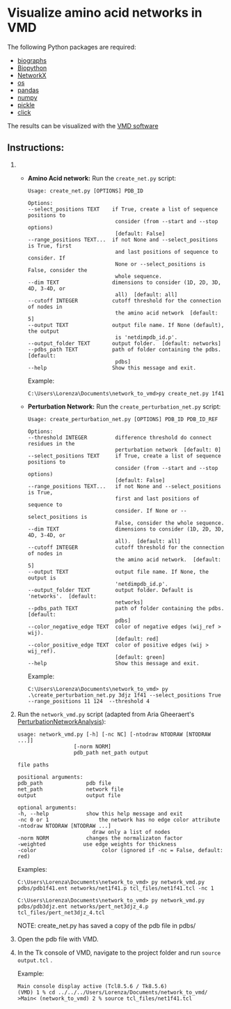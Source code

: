 # Visualize amino acid networks in VMD

The following Python packages are required:
- [biographs](https://github.com/rodogi/biographs)
- [Biopython](https://biopython.org/wiki/Download)
- [NetworkX](https://networkx.github.io/)
- [os](https://docs.python.org/3/library/os.html)
- [pandas](https://pandas.pydata.org/)
- [numpy](https://www.numpy.org/)
- [pickle](https://docs.python.org/3/library/pickle.html)
- [click](https://click.palletsprojects.com/en/7.x/)

The results can be visualized with the [VMD software](https://www.ks.uiuc.edu/Development/Download/download.cgi?PackageName=VMD)

## Instructions:

1. - **Amino Acid network:** Run the `create_net.py` script:

        ```console
        Usage: create_net.py [OPTIONS] PDB_ID

        Options:
        --select_positions TEXT    if True, create a list of sequence positions to
                                    consider (from --start and --stop options)
                                    [default: False]
        --range_positions TEXT...  if not None and --select_positions is True, first
                                    and last positions of sequence to consider. If
                                    None or --select_positions is False, consider the
                                    whole sequence.
        --dim TEXT                 dimensions to consider (1D, 2D, 3D, 4D, 3-4D, or
                                    all)  [default: all]
        --cutoff INTEGER           cutoff threshold for the connection of nodes in
                                    the amino acid network  [default: 5]
        --output TEXT              output file name. If None (default), the output
                                    is 'netdimpdb_id.p'.
        --output_folder TEXT       output folder.  [default: networks]
        --pdbs_path TEXT           path of folder containing the pdbs.  [default:
                                    pdbs]
        --help                     Show this message and exit.
        ```

        Example:
        ```console
        C:\Users\Lorenza\Documents\network_to_vmd>py create_net.py 1f41
        ```
    - **Perturbation Network:** Run the `create_perturbation_net.py` script:

        ```console
        Usage: create_perturbation_net.py [OPTIONS] PDB_ID PDB_ID_REF

        Options:
        --threshold INTEGER         difference threshold do connect residues in the
                                    perturbation network  [default: 0]
        --select_positions TEXT     if True, create a list of sequence positions to
                                    consider (from --start and --stop options)
                                    [default: False]
        --range_positions TEXT...   if not None and --select_positions is True,
                                    first and last positions of sequence to
                                    consider. If None or --select_positions is
                                    False, consider the whole sequence.
        --dim TEXT                  dimensions to consider (1D, 2D, 3D, 4D, 3-4D, or
                                    all).  [default: all]
        --cutoff INTEGER            cutoff threshold for the connection of nodes in
                                    the amino acid network.  [default: 5]
        --output TEXT               output file name. If None, the output is
                                    'netdimpdb_id.p'.
        --output_folder TEXT        output folder. Default is 'networks'.  [default:
                                    networks]
        --pdbs_path TEXT            path of folder containing the pdbs.  [default:
                                    pdbs]
        --color_negative_edge TEXT  color of negative edges (wij_ref > wij).
                                    [default: red]
        --color_positive_edge TEXT  color of positive edges (wij > wij_ref).
                                    [default: green]
        --help                      Show this message and exit.
        ```

        Example:
        ```console
        C:\Users\Lorenza\Documents\network_to_vmd> py .\create_perturbation_net.py 3djz 1f41 --select_positions True --range_positions 11 124  --threshold 4
        ```

2. Run the `network_vmd.py` script (adapted from Aria Gheeraert's [PerturbationNetworkAnalysis](https://github.com/agheeraert/PerturbationNetworkAnalysis)):

    ```console
    usage: network_vmd.py [-h] [-nc NC] [-ntodraw NTODRAW [NTODRAW ...]]
                      [-norm NORM]
                      pdb_path net_path output

    file paths

    positional arguments:
    pdb_path              pdb file
    net_path              network file
    output                output file

    optional arguments:
    -h, --help            show this help message and exit
    -nc 0 or 1                the network has no edge color attribute
    -ntodraw NTODRAW [NTODRAW ...]
                            draw only a list of nodes
    -norm NORM            changes the normalizaton factor
    -weighted            use edge weights for thickness
    -color                     color (ignored if -nc = False, default: red)
    ```

    Examples:
    ```console
    C:\Users\Lorenza\Documents\network_to_vmd> py network_vmd.py pdbs/pdb1f41.ent networks/net1f41.p tcl_files/net1f41.tcl -nc 1
    ```

    ```console
    C:\Users\Lorenza\Documents\network_to_vmd> py network_vmd.py pdbs/pdb3djz.ent networks/pert_net3djz_4.p tcl_files/pert_net3djz_4.tcl
    ```

    NOTE: create_net.py has saved a copy of the pdb file in pdbs/

3. Open the pdb file with VMD.

4. In the Tk console of VMD, navigate to the project folder and run `source output.tcl` .

    Example:
    ```console
    Main console display active (Tcl8.5.6 / Tk8.5.6)
    (VMD) 1 % cd ../../../Users/Lorenza/Documents/network_to_vmd/
    >Main< (network_to_vmd) 2 % source tcl_files/net1f41.tcl
    ```
